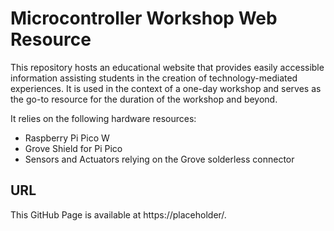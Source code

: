 # Microcontroller Workshop Web Resource

This repository hosts an educational website that provides easily accessible information assisting students in the creation of technology-mediated experiences. It is used in the context of a one-day workshop and serves as the go-to resource for the duration of the workshop and beyond.

It relies on the following hardware resources:

* Raspberry Pi Pico W
* Grove Shield for Pi Pico
* Sensors and Actuators relying on the Grove solderless connector

## URL

This GitHub Page is available at https://placeholder/. 

